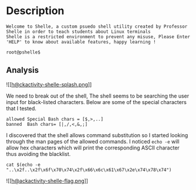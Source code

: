 # Description 
```nc challenge.ctf.games 32217
Welcome to Shelle, a custom psuedo shell utility created by Professor Shelle in order to teach students about Linux terminals
Shelle is a restricted environment to prevent any misuse, Please Enter 'HELP' to know about available features, happy learning !

root@pshelle$
```
##  Analysis 
![[h@ckactivity-shelle-splash.png]]

We need to break out of the shell,  The shell seems to be searching the user input for black-listed characters. Below are some of the special characters that I tested.
```
allowed Special Bash chars = [$,>,..]
banned  Bash chars= [|,/,<,&,;]
```
I discovered that the shell allows command substitution so I started looking through the man pages of the allowed commands. I noticed `echo -e` will allow hex characters which will print the corresponding ASCII character thus avoiding the blacklist.
```
cat $(echo -e "..\x2f..\x2f\x6f\x70\x74\x2f\x66\x6c\x61\x67\x2e\x74\x78\x74")
```
![[h@ackactivity-shelle-flag.png]]
